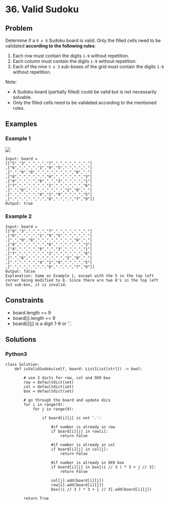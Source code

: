 # 36. Valid Sudoku

## Problem

Determine if a `9 x 9` Sudoku board is valid. Only the filled cells need to be validated **according to the following rules**:

  1. Each row must contain the digits `1-9` without repetition.
  2. Each column must contain the digits `1-9` without repetition.
  3. Each of the nine `3 x 3` sub-boxes of the grid must contain the digits `1-9` without repetition.  

Note:

  * A Sudoku board (partially filled) could be valid but is not necessarily solvable.
  * Only the filled cells need to be validated according to the mentioned rules.

## Examples

### Example 1

![](https://upload.wikimedia.org/wikipedia/commons/thumb/f/ff/Sudoku-by-L2G-20050714.svg/250px-Sudoku-by-L2G-20050714.svg.png)

```
Input: board = 
[["5","3",".",".","7",".",".",".","."]
,["6",".",".","1","9","5",".",".","."]
,[".","9","8",".",".",".",".","6","."]
,["8",".",".",".","6",".",".",".","3"]
,["4",".",".","8",".","3",".",".","1"]
,["7",".",".",".","2",".",".",".","6"]
,[".","6",".",".",".",".","2","8","."]
,[".",".",".","4","1","9",".",".","5"]
,[".",".",".",".","8",".",".","7","9"]]
Output: true
```

### Example 2

```
Input: board = 
[["8","3",".",".","7",".",".",".","."]
,["6",".",".","1","9","5",".",".","."]
,[".","9","8",".",".",".",".","6","."]
,["8",".",".",".","6",".",".",".","3"]
,["4",".",".","8",".","3",".",".","1"]
,["7",".",".",".","2",".",".",".","6"]
,[".","6",".",".",".",".","2","8","."]
,[".",".",".","4","1","9",".",".","5"]
,[".",".",".",".","8",".",".","7","9"]]
Output: false
Explanation: Same as Example 1, except with the 5 in the top left corner being modified to 8. Since there are two 8's in the top left 3x3 sub-box, it is invalid.
```

## Constraints

* board.length == 9
* board[i].length == 9
* board[i][j] is a digit 1-9 or '.'.

## Solutions

### Python3

```
class Solution:
    def isValidSudoku(self, board: List[List[str]]) -> bool:
        
        # use 3 dicts for row, col and 9X9 box
        row = defaultdict(set)
        col = defaultdict(set)
        box = defaultdict(set)
        
        # go through the board and update dics
        for i in range(9):
            for j in range(9):
                
                if board[i][j] is not '.':
                    
                    #if number is already in row
                    if board[i][j] in row[i]:
                        return False
                    
                    #if number is already in col
                    if board[i][j] in col[j]:
                        return False
                    
                    #if number is already in 9X9 box
                    if board[i][j] in box[(i // 3 ) * 3 + j // 3]:
                        return False
                    
                    col[j].add(board[i][j])
                    row[i].add(board[i][j])
                    box[(i // 3 ) * 3 + j // 3].add(board[i][j])
                        
        return True
```
